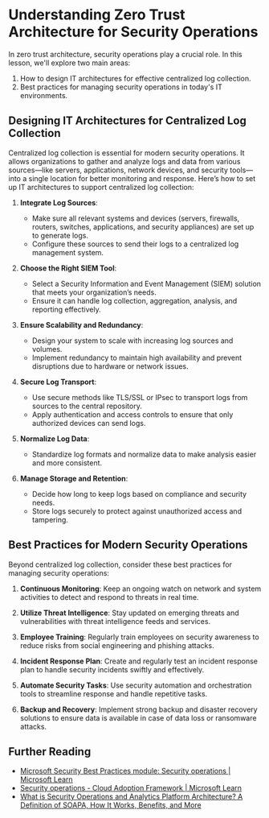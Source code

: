 # Understanding Zero Trust Architecture for Security Operations

In zero trust architecture, security operations play a crucial role. In this lesson, we'll explore two main areas:

1. How to design IT architectures for effective centralized log collection.
2. Best practices for managing security operations in today's IT environments.

## Designing IT Architectures for Centralized Log Collection

Centralized log collection is essential for modern security operations. It allows organizations to gather and analyze logs and data from various sources—like servers, applications, network devices, and security tools—into a single location for better monitoring and response. Here’s how to set up IT architectures to support centralized log collection:

1. **Integrate Log Sources**:
   - Make sure all relevant systems and devices (servers, firewalls, routers, switches, applications, and security appliances) are set up to generate logs.
   - Configure these sources to send their logs to a centralized log management system.

2. **Choose the Right SIEM Tool**:
   - Select a Security Information and Event Management (SIEM) solution that meets your organization’s needs.
   - Ensure it can handle log collection, aggregation, analysis, and reporting effectively.

3. **Ensure Scalability and Redundancy**:
   - Design your system to scale with increasing log sources and volumes.
   - Implement redundancy to maintain high availability and prevent disruptions due to hardware or network issues.

4. **Secure Log Transport**:
   - Use secure methods like TLS/SSL or IPsec to transport logs from sources to the central repository.
   - Apply authentication and access controls to ensure that only authorized devices can send logs.

5. **Normalize Log Data**:
   - Standardize log formats and normalize data to make analysis easier and more consistent.

6. **Manage Storage and Retention**:
   - Decide how long to keep logs based on compliance and security needs.
   - Store logs securely to protect against unauthorized access and tampering.

## Best Practices for Modern Security Operations

Beyond centralized log collection, consider these best practices for managing security operations:

1. **Continuous Monitoring**: Keep an ongoing watch on network and system activities to detect and respond to threats in real time.

2. **Utilize Threat Intelligence**: Stay updated on emerging threats and vulnerabilities with threat intelligence feeds and services.

3. **Employee Training**: Regularly train employees on security awareness to reduce risks from social engineering and phishing attacks.

4. **Incident Response Plan**: Create and regularly test an incident response plan to handle security incidents swiftly and effectively.

5. **Automate Security Tasks**: Use security automation and orchestration tools to streamline response and handle repetitive tasks.

6. **Backup and Recovery**: Implement strong backup and disaster recovery solutions to ensure data is available in case of data loss or ransomware attacks.

## Further Reading

- [Microsoft Security Best Practices module: Security operations | Microsoft Learn](https://learn.microsoft.com/security/operations/security-operations-videos-and-decks?WT.mc_id=academic-96948-sayoung)
- [Security operations - Cloud Adoption Framework | Microsoft Learn](https://learn.microsoft.com/azure/cloud-adoption-framework/secure/security-operations?WT.mc_id=academic-96948-sayoung)
- [What is Security Operations and Analytics Platform Architecture? A Definition of SOAPA, How It Works, Benefits, and More](https://www.digitalguardian.com/blog/what-security-operations-and-analytics-platform-architecture-definition-soapa-how-it-works#:~:text=All%20in%20all%2C%20security%20operations%20and%20analytics%20platform,become%20more%20efficient%20and%20operative%20with%20your%20security.)
